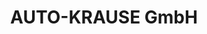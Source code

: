 ---
title: "AUTO-KRAUSE GmbH"
url: /billerbeck/auto-krause-gmbh-darfelder-strasse/
shop: Autohaus
---